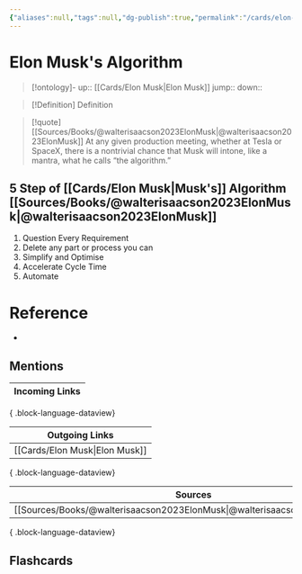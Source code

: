 ```yaml
---
{"aliases":null,"tags":null,"dg-publish":true,"permalink":"/cards/elon-musk-s-algorithm/","dgPassFrontmatter":true}
---
```


# Elon Musk's Algorithm

> [!ontology]-
> up:: [[Cards/Elon Musk\|Elon Musk]]
> jump:: 
> down:: 

> [!Definition] Definition
> 

> [!quote] [[Sources/Books/@walterisaacson2023ElonMusk\|@walterisaacson2023ElonMusk]]
> At any given production meeting, whether at Tesla or SpaceX, there is a nontrivial chance that Musk will intone, like a mantra, what he calls “the algorithm.”

## 5 Step of [[Cards/Elon Musk\|Musk's]] Algorithm [[Sources/Books/@walterisaacson2023ElonMusk\|@walterisaacson2023ElonMusk]]

1. Question Every Requirement
2. Delete any part or process you can
3. Simplify and Optimise
4. Accelerate Cycle Time
5. Automate

# Reference
- 

## Mentions
| Incoming Links |
| -------------- |

{ .block-language-dataview}

| Outgoing Links                    |
| --------------------------------- |
| [[Cards/Elon Musk\|Elon Musk]] |

{ .block-language-dataview}

| Sources                                                                       |
| ----------------------------------------------------------------------------- |
| [[Sources/Books/@walterisaacson2023ElonMusk\|@walterisaacson2023ElonMusk]] |

{ .block-language-dataview}

## Flashcards 
